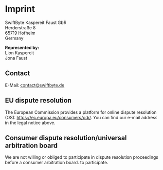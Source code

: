 # Imprint
SwiftByte Kaspereit Faust GbR  
Herderstraße 8  
65719 Hofheim  
Germany

**Represented by:**  
Lion Kaspereit  
Jona Faust

## Contact
E-Mail: contact@swiftbyte.de

## EU dispute resolution
The European Commission provides a platform for online dispute resolution (OS): https://ec.europa.eu/consumers/odr/.
You can find our e-mail address in the legal notice above.

## Consumer dispute resolution/universal arbitration board
We are not willing or obliged to participate in dispute resolution proceedings before a consumer arbitration board. to participate.